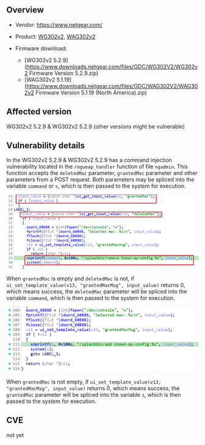 ## Overview

+ Vendor: https://www.netgear.com/

+ Product: [WG302v2](https://www.netgear.com/support/product/wg302v2#download), [WAG302v2](https://www.netgear.com/support/product/wag302v2#download)
+ Firmware download:
  + [WG302v2 5.2.9](https://www.downloads.netgear.com/files/GDC/WG302V2/WG302v2 Firmware Version 5.2.9.zip)
  + [WAG302v2 5.1.19](https://www.downloads.netgear.com/files/GDC/WAG302V2/WAG302v2 Firmware Version 5.1.19 (North America).zip)

## Affected version

WG302v2 5.2.9 & WG302v2 5.2.9 (other versions might be vulnerable)

## Vulnerability details

In the WG302v2 5.2.9 & WG302v2 5.2.9 has a command injection vulnerability located in the `rogueap_handler` function of file `ngadmin`. This function accepts the `deletedMac` parameter, `grantedMac` parameter and other parameters from a POST request. Both parameters may be spliced into the variable `command` or `s`, which is then passed to the system for execution.

![image1](image/1.png)

When `grantedMac` is empty and `deletedMac` is not, if `ui_set_template_value(v13, "grantedMacMsg", input_value)` returns 0, which means success, the `deletedMac` parameter will be spliced into the variable `command`, which is then passed to the system for execution.

![image2](image/2.png)

When `grantedMac` is not empty, if `ui_set_template_value(v13, "grantedMacMsg", input_value)` returns 0, which means success, the `grantedMac` parameter will be spliced into the variable `s`, which is then passed to the system for execution.

## CVE

not yet
